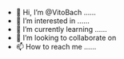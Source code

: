 - 👋 Hi, I’m @VitoBach ......
- 👀 I’m interested in ......
- 🌱 I’m currently learning ......
- 💞️ I’m looking to collaborate on 
- 📫 How to reach me ......

<!---
VitoBach/VitoBach is a ✨ special ✨ repository because its `README.md` (this file) appears on your GitHub profile.
You can click the Preview link to take a look at your changes.
--->
